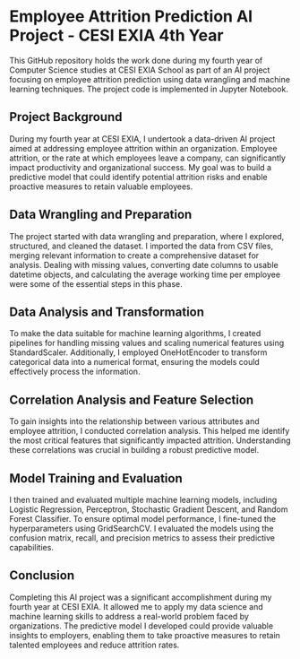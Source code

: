 # Employee Attrition Prediction AI Project - CESI EXIA 4th Year

This GitHub repository holds the work done during my fourth year of Computer Science studies at CESI EXIA School as part of an AI project focusing on employee attrition prediction using data wrangling and machine learning techniques. The project code is implemented in Jupyter Notebook.

## Project Background
During my fourth year at CESI EXIA, I undertook a data-driven AI project aimed at addressing employee attrition within an organization. Employee attrition, or the rate at which employees leave a company, can significantly impact productivity and organizational success. My goal was to build a predictive model that could identify potential attrition risks and enable proactive measures to retain valuable employees.

## Data Wrangling and Preparation
The project started with data wrangling and preparation, where I explored, structured, and cleaned the dataset. I imported the data from CSV files, merging relevant information to create a comprehensive dataset for analysis. Dealing with missing values, converting date columns to usable datetime objects, and calculating the average working time per employee were some of the essential steps in this phase.

## Data Analysis and Transformation
To make the data suitable for machine learning algorithms, I created pipelines for handling missing values and scaling numerical features using StandardScaler. Additionally, I employed OneHotEncoder to transform categorical data into a numerical format, ensuring the models could effectively process the information.

## Correlation Analysis and Feature Selection
To gain insights into the relationship between various attributes and employee attrition, I conducted correlation analysis. This helped me identify the most critical features that significantly impacted attrition. Understanding these correlations was crucial in building a robust predictive model.

## Model Training and Evaluation
I then trained and evaluated multiple machine learning models, including Logistic Regression, Perceptron, Stochastic Gradient Descent, and Random Forest Classifier. To ensure optimal model performance, I fine-tuned the hyperparameters using GridSearchCV. I evaluated the models using the confusion matrix, recall, and precision metrics to assess their predictive capabilities.

## Conclusion
Completing this AI project was a significant accomplishment during my fourth year at CESI EXIA. It allowed me to apply my data science and machine learning skills to address a real-world problem faced by organizations. The predictive model I developed could provide valuable insights to employers, enabling them to take proactive measures to retain talented employees and reduce attrition rates.

